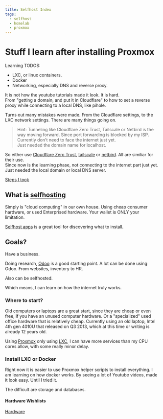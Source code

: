 ```yaml
---
title: Selfhost Index
tags:
  - selfhost
  - homelab
  - proxmox
---
```


# Stuff I learn after installing Proxmox

Learning TODOS:  
- LXC, or linux containers.  
- Docker  
- Networking, especially DNS and reverse proxy.  

It is not how the youtube tutorials made it look. It is hard.  
From "getting a domain, and put it in Cloudflare" to how to set a reverse proxy while connecting to a local DNS, like pihole.  

Turns out many mistakes were made.
From the Cloudflare settings, to the LXC network settings. There are many things going on.  
> Hint: Tunneling like Cloudflare Zero Trust, Tailscale or Netbird is the way moving forward. Since port forwarding is blocked by my ISP.
Currently don't need to face the internet just yet.  
Just needed the domain name for localhost.

So either use [Cloudflare Zero Trust](https://www.cloudflare.com/zero-trust/products/access/), [tailscale](https://tailscale.com/) or [netbird](https://netbird.io/). All are similiar for their use.  
Since now is the learning phase, not connecting to the internet part just yet.
Just needed the local domain or local DNS server.

[Steps I took](./steps.md)

## What is [selfhosting](https://www.reddit.com/r/selfhosted/)

Simply is "cloud computing" in our own house. Using cheap consumer hardware, or used Enterprised hardware. Your wallet is ONLY your limitation.

[Selfhost apps](https://selfh.st/apps/) is a great tool for discovering what to install.

## Goals?

Have a business.

Doing research, [Odoo](https://www.odoo.com/) is a good starting point.
A lot can be done using Odoo.
From websites, inventory to HR.

Also can be selfhosted.

Which means, I can learn on how the internet truly works.

### Where to start?

Old computers or laptops are a great start, since they are cheap or even free, if you have an unused computer hardware.
Or a "specialized" used office hardware that is relatively cheap.
Currently using an old laptop, Intel 4th gen 4010U that released on Q3 2013, which at this time or writing is already 12 years old.

Using [Proxmox](https://www.proxmox.com) only using [LXC](https://en.wikipedia.org/wiki/LXC), I can have more services than my CPU cores allow, with some really minor delay.

### Install LXC or Docker

Right now it is easier to use Proxmox helper scripts to install everything.
I am learning on how docker works.
By seeing a lot of Youtube videos, made it look easy. Until I tried it.

The difficult are storage and databases.


#### Hardware Wishlists

[Hardware](./hardware.md)